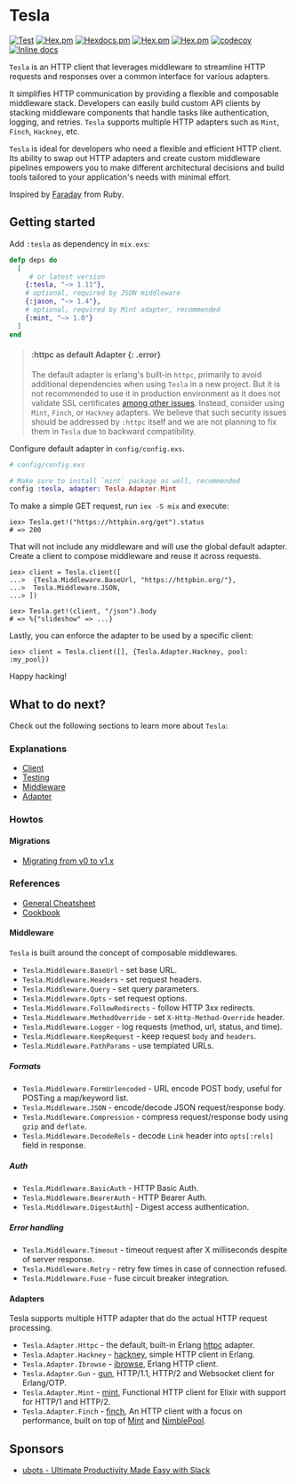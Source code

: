 # Tesla

[![Test](https://github.com/elixir-tesla/tesla/actions/workflows/test.yml/badge.svg)](https://github.com/elixir-tesla/tesla/actions/workflows/test.yml)
[![Hex.pm](https://img.shields.io/hexpm/v/tesla.svg)](https://hex.pm/packages/tesla)
[![Hexdocs.pm](https://img.shields.io/badge/hex-docs-lightgreen.svg)](https://hexdocs.pm/tesla/)
[![Hex.pm](https://img.shields.io/hexpm/dt/tesla.svg)](https://hex.pm/packages/tesla)
[![Hex.pm](https://img.shields.io/hexpm/dw/tesla.svg)](https://hex.pm/packages/tesla)
[![codecov](https://codecov.io/gh/elixir-tesla/tesla/branch/master/graph/badge.svg)](https://codecov.io/gh/elixir-tesla/tesla)
[![Inline docs](https://inch-ci.org/github/elixir-tesla/tesla.svg)](https://inch-ci.org/github/elixir-tesla/tesla)

`Tesla` is an HTTP client that leverages middleware to streamline HTTP requests
and responses over a common interface for various adapters.

It simplifies HTTP communication by providing a flexible and composable
middleware stack. Developers can easily build custom API clients by stacking
middleware components that handle tasks like authentication, logging, and
retries. `Tesla` supports multiple HTTP adapters such as `Mint`, `Finch`,
`Hackney`, etc.

`Tesla` is ideal for developers who need a flexible and efficient HTTP client.
Its ability to swap out HTTP adapters and create custom middleware pipelines
empowers you to make different architectural decisions and build tools tailored
to your application's needs with minimal effort.

Inspired by [Faraday](https://github.com/lostisland/faraday) from Ruby.

## Getting started

Add `:tesla` as dependency in `mix.exs`:

```elixir
defp deps do
  [
     # or latest version
    {:tesla, "~> 1.11"},
    # optional, required by JSON middleware
    {:jason, "~> 1.4"},
    # optional, required by Mint adapter, recommended
    {:mint, "~> 1.0"}
  ]
end
```

> #### :httpc as default Adapter {: .error}
> The default adapter is erlang's built-in `httpc`, primarily to avoid
> additional
> dependencies when using `Tesla` in a new project. But it is not recommended to
> use it in production environment as it does not validate SSL certificates
> [among other issues](https://github.com/elixir-tesla/tesla/issues?utf8=%E2%9C%93&q=is%3Aissue+label%3Ahttpc+).
> Instead, consider using `Mint`, `Finch`, or `Hackney` adapters.
> We believe that such security issues should be addressed by `:httpc` itself
> and we are not planning to fix them in `Tesla` due to backward compatibility.

Configure default adapter in `config/config.exs`.

```elixir
# config/config.exs

# Make sure to install `mint` package as well, recommended
config :tesla, adapter: Tesla.Adapter.Mint
```

To make a simple GET request, run `iex -S mix` and execute:

    iex> Tesla.get!("https://httpbin.org/get").status
    # => 200

That will not include any middleware and will use the global default adapter.
Create a client to compose middleware and reuse it across requests.

    iex> client = Tesla.client([
    ...>  {Tesla.Middleware.BaseUrl, "https://httpbin.org/"},
    ...>  Tesla.Middleware.JSON,
    ...> ])

    iex> Tesla.get!(client, "/json").body
    # => %{"slideshow" => ...}

Lastly, you can enforce the adapter to be used by a specific client:

    iex> client = Tesla.client([], {Tesla.Adapter.Hackney, pool: :my_pool})

Happy hacking!

## What to do next?

Check out the following sections to learn more about `Tesla`:

### Explanations

- [Client](./guides/explanations/0.client.md)
- [Testing](./guides/explanations/1.testing.md)
- [Middleware](./guides/explanations/2.middleware.md)
- [Adapter](./guides/explanations/3.adapter.md)

### Howtos

#### Migrations

- [Migrating from v0 to v1.x](./guides/howtos/migrations/v0-to-v1.md)

### References

- [General Cheatsheet](./guides/cheatsheets/general.cheatmd)
- [Cookbook](https://github.com/elixir-tesla/tesla/wiki)

#### Middleware

`Tesla` is built around the concept of composable middlewares.

- `Tesla.Middleware.BaseUrl` - set base URL.
- `Tesla.Middleware.Headers` - set request headers.
- `Tesla.Middleware.Query` - set query parameters.
- `Tesla.Middleware.Opts` - set request options.
- `Tesla.Middleware.FollowRedirects` - follow HTTP 3xx redirects.
- `Tesla.Middleware.MethodOverride` - set `X-Http-Method-Override` header.
- `Tesla.Middleware.Logger` - log requests (method, url, status, and time).
- `Tesla.Middleware.KeepRequest` - keep request `body` and `headers`.
- `Tesla.Middleware.PathParams` - use templated URLs.

##### Formats

- `Tesla.Middleware.FormUrlencoded` - URL encode POST body, useful for POSTing a
  map/keyword list.
- `Tesla.Middleware.JSON` - encode/decode JSON request/response body.
- `Tesla.Middleware.Compression` - compress request/response body using
  `gzip` and `deflate`.
- `Tesla.Middleware.DecodeRels` - decode `Link` header into `opts[:rels]` field
  in response.

##### Auth

- `Tesla.Middleware.BasicAuth` - HTTP Basic Auth.
- `Tesla.Middleware.BearerAuth` - HTTP Bearer Auth.
- `Tesla.Middleware.DigestAuth`] - Digest access authentication.

##### Error handling

- `Tesla.Middleware.Timeout` - timeout request after X milliseconds despite of
  server response.
- `Tesla.Middleware.Retry` - retry few times in case of connection refused.
- `Tesla.Middleware.Fuse` - fuse circuit breaker integration.

#### Adapters

Tesla supports multiple HTTP adapter that do the actual HTTP request processing.

- `Tesla.Adapter.Httpc` - the default, built-in Erlang [httpc][0] adapter.
- `Tesla.Adapter.Hackney` - [hackney][1], simple HTTP client in Erlang.
- `Tesla.Adapter.Ibrowse` - [ibrowse][2], Erlang HTTP client.
- `Tesla.Adapter.Gun` - [gun][3], HTTP/1.1, HTTP/2 and Websocket client for
  Erlang/OTP.
- `Tesla.Adapter.Mint` - [mint][4], Functional HTTP client for Elixir with
  support for HTTP/1 and HTTP/2.
- `Tesla.Adapter.Finch` - [finch][5], An HTTP client with a focus on
  performance, built on top of [Mint][4] and [NimblePool][6].

## Sponsors

- [ubots - Ultimate Productivity Made Easy with Slack](https://ubots.co/)

[0]: https://erlang.org/doc/man/httpc.html
[1]: https://github.com/benoitc/hackney
[2]: https://github.com/cmullaparthi/ibrowse
[3]: https://github.com/ninenines/gun
[4]: https://github.com/elixir-mint/mint
[5]: https://github.com/keathley/finch
[6]: https://github.com/dashbitco/nimble_pool
